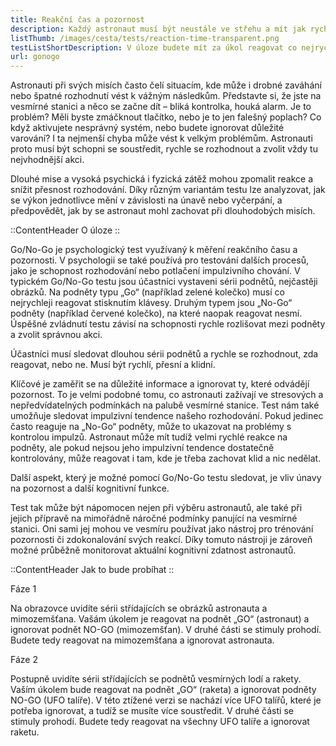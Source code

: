 ```yaml
---
title: Reakční čas a pozornost
description: Každý astronaut musí být neustále ve střehu a mít jak rychlé reakce, tak i reagovat správně
listThumb: /images/cesta/tests/reaction-time-transparent.png
testListShortDescription: V úloze budete mít za úkol reagovat co nejrychleji na série obrázků a zároveň muset ignorovat jiné.
url: gonogo
---
```


Astronauti při svých misích často čelí situacím, kde může i drobné zaváhání nebo špatné rozhodnutí vést k vážným následkům. Představte si, že jste na vesmírné stanici a něco se začne dít – bliká kontrolka, houká alarm. Je to problém? Měli byste zmáčknout tlačítko, nebo je to jen falešný poplach? Co když aktivujete nesprávný systém, nebo budete ignorovat důležité varování? I ta nejmenší chyba může vést k velkým problémům. Astronauti proto musí být schopni se soustředit, rychle se rozhodnout a zvolit vždy tu nejvhodnější akci.

Dlouhé mise a vysoká psychická i fyzická zátěž mohou zpomalit reakce a snížit přesnost rozhodování. Díky různým variantám testu lze analyzovat, jak se výkon jednotlivce mění v závislosti na únavě nebo vyčerpání, a předpovědět, jak by se astronaut mohl zachovat při dlouhodobých misích.

::ContentHeader
O úloze
::

Go/No-Go je psychologický test využívaný k měření reakčního času a pozornosti. V psychologii se také používá pro testování dalších procesů, jako je schopnost rozhodování nebo potlačení impulzivního chování. V typickém Go/No-Go testu jsou účastníci vystaveni sérii podnětů, nejčastěji obrázků. Na podněty typu „Go“ (například zelené kolečko) musí co nejrychleji reagovat stisknutím klávesy. Druhým typem jsou „No-Go“ podněty (například červené kolečko), na které naopak reagovat nesmí. Úspěšné zvládnutí testu závisí na schopnosti rychle rozlišovat mezi podněty a zvolit správnou akci. 

Účastníci musí sledovat dlouhou sérii podnětů a rychle se rozhodnout, zda reagovat, nebo ne. Musí být rychlí, přesní a klidní.

Klíčové je zaměřit se na důležité informace a ignorovat ty, které odvádějí pozornost. To je velmi podobné tomu, co astronauti zažívají ve stresových a nepředvídatelných podmínkách na palubě vesmírné stanice. Test nám také umožňuje sledovat impulzivní tendence našeho rozhodování. Pokud jedinec často reaguje na „No-Go“ podněty, může to ukazovat na problémy s kontrolou impulzů. Astronaut může mít tudíž velmi rychlé reakce na podněty, ale pokud nejsou jeho impulzivní tendence dostatečně kontrolovány, může reagovat i tam, kde je třeba zachovat klid a nic nedělat.

Další aspekt, který je možné pomocí Go/No-Go testu sledovat, je vliv únavy na pozornost a další kognitivní funkce. 

Test tak může být nápomocen nejen při výběru astronautů, ale také při jejich přípravě na mimořádně náročné podmínky panující na vesmírné stanici. Oni sami jej mohou ve vesmíru používat jako nástroj pro trénování pozornosti či zdokonalování svých reakcí. Díky tomuto nástroji je zároveň možné průběžně monitorovat aktuální kognitivní zdatnost astronautů.

::ContentHeader
Jak to bude probíhat
::

Fáze 1

Na obrazovce uvidíte sérii střídajících se obrázků astronauta a mimozemšťana. Vašám úkolem je reagovat na podnět „GO“ (astronaut) a ignorovat podnět NO-GO (mimozemšťan). V druhé části se stimuly prohodí. Budete tedy reagovat na mimozemšťana a ignorovat astronauta.

Fáze 2

Postupně uvidíte sérii střídajících se podnětů vesmírných lodí a rakety. Vaším úkolem bude reagovat na podnět „GO“ (raketa) a ignorovat podněty NO-GO (UFO talíře). V této ztížené verzi se nachází více UFO talířů, které je potřeba ignorovat, a tudíž se musíte více soustředit. V druhé části se stimuly prohodí. Budete tedy reagovat na všechny UFO talíře a ignorovat raketu.

